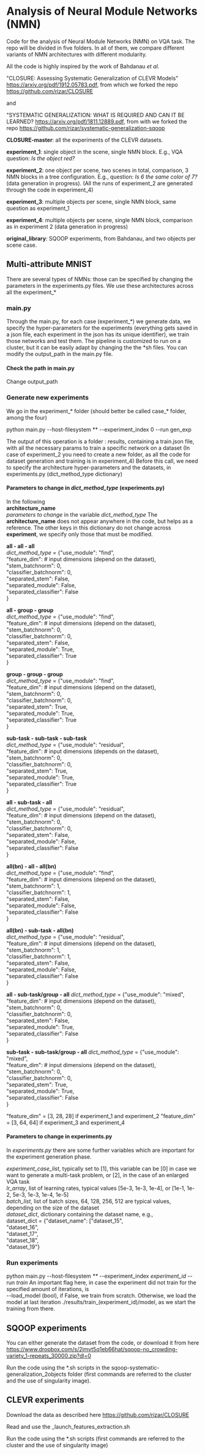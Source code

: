 # Analysis of Neural Module Networks (NMN)
Code for the analysis of Neural Module Networks (NMN) on VQA task. 
The repo will be divided in five folders. 
In all of them, we compare different variants of NMN architectures with different modularity.

All the code is highly inspired by the work of Bahdanau *et al.*

"CLOSURE: Assessing Systematic Generalization of CLEVR Models" https://arxiv.org/pdf/1912.05783.pdf, from which we forked the repo https://github.com/rizar/CLOSURE

and 

"SYSTEMATIC GENERALIZATION: WHAT IS REQUIRED AND CAN IT BE LEARNED? https://arxiv.org/pdf/1811.12889.pdf, from with we forked the repo
https://github.com/rizar/systematic-generalization-sqoop 


**CLOSURE-master**: all the experiments of the CLEVR datasets.

**experiment_1**: single object in the scene, single NMN block. E.g., VQA question: _Is the object red?_  

**experiment_2**: one object per scene, two scenes in total, comparison, 3 NMN blocks in a tree configuration. 
E.g., question: _Is 6 the same color of 7?_ (data generation in progress). (All the runs of experiment_2 are generated through the code in experiment_4)

**experiment_3**: multiple objects per scene, single NMN block, same question as experiment_1  

**experiment_4**: multiple objects per scene, single NMN block,
comparison as in experiment 2 (data generation in progress)

**original_library**: SQOOP experiments, from Bahdanau, and two objects per scene case.
## Multi-attribute MNIST
There are several types of NMNs: those can be specified by changing the parameters in the experiments.py files.
We use these architectures across all the experiment_*

### main.py
Through the main.py, for each case (experiment_*) we generate data, 
we specify the hyper-parameters for the experiments (everything gets saved in a json file, 
each experiment in the json has its unique identifier), 
we train those networks and test them. 
The pipeline is customized to run on a cluster, but it can be easily adapt by changing the 
the *sh files. You can modify the output_path in the main.py file.

#### Check the path in main.py
Change output_path

### Generate new experiments
We go in the experiment_* folder (should better be called case_* folder, among the four) 

python main.py --host-filesystem ** --experiment_index 0 --run gen_exp

The output of this operation is a folder : results, containing a train.json file, with all the necessary params to train a specific network on a dataset
(In case of experiment_2 you need to create a new folder, as all the code for dataset generation and training is in experiment_4)
Before this call, we need to specify the architecture hyper-parameters and the datasets, in experiments.py (dict_method_type dictionary) 

#### Parameters to change in _dict_method_type_ (experiments.py)
In the following   
**architecture_name**  
 _parameters to change_ in the variable _dict_method_type_
The **architecture_name** does not appear anywhere in the code, but helps as a reference.
The other keys in this dictionary do not change across **experiment**, we specify only those that must be modified.

**all - all - all**  
_dict_method_type_ = {"use_module": "find",  
                         "feature_dim": # input dimensions (depend on the dataset),  
                              "stem_batchnorm": 0,  
                              "classifier_batchnorm": 0,  
                              "separated_stem": False,   
                              "separated_module": False,  
                              "separated_classifier": False  
                             }

                             
**all - group - group**  
_dict_method_type_ = {"use_module": "find",  
                                             "feature_dim": # input dimensions (depend on the dataset),  
                                             "stem_batchnorm": 0,  
                                             "classifier_batchnorm": 0,  
                                             "separated_stem": False,  
                                             "separated_module": True,  
                                             "separated_classifier": True  
                                            }  
                                                                         
**group - group - group**  
_dict_method_type_ = {"use_module": "find",  
                                        "feature_dim": # input dimensions (depend on the dataset),  
                                        "stem_batchnorm": 0,  
                                        "classifier_batchnorm": 0,   
                                        "separated_stem": True,  
                                        "separated_module": True,  
                                        "separated_classifier": True  
                                        }  

**sub-task - sub-task - sub-task**   
_dict_method_type_ = {"use_module": "residual",  
"feature_dim": # input dimensions (depends on the dataset),    
"stem_batchnorm": 0,  
"classifier_batchnorm": 0,  
"separated_stem": True,  
"separated_module": True,  
"separated_classifier": True  
}

**all - sub-task - all**   
_dict_method_type_ = {"use_module": "residual",  
                                  "feature_dim": # input dimensions (depend on the dataset),  
                                  "stem_batchnorm": 0,  
                                  "classifier_batchnorm": 0,  
                                  "separated_stem": False,  
                                  "separated_module": False,  
                                  "separated_classifier": False  
                                 }  

**all(bn) - all - all(bn)**  
_dict_method_type_ = {"use_module": "find",  
"feature_dim": # input dimensions (depend on the dataset),  
"stem_batchnorm": 1,  
"classifier_batchnorm": 1,  
"separated_stem": False,   
"separated_module": False,  
"separated_classifier": False  
}

**all(bn) - sub-task - all(bn)**   
_dict_method_type_ = {"use_module": "residual",  
"feature_dim": # input dimensions (depend on the dataset),  
"stem_batchnorm": 1,  
"classifier_batchnorm": 1,  
"separated_stem": False,  
"separated_module": False,  
"separated_classifier": False  
}

**all - sub-task/group - all**
_dict_method_type_ = {"use_module": "mixed",  
"feature_dim": # input dimensions (depend on the dataset),  
"stem_batchnorm": 0,  
"classifier_batchnorm": 0,  
"separated_stem": False,  
"separated_module": True,  
"separated_classifier": False  
}

**sub-task - sub-task/group - all**
_dict_method_type_ = {"use_module": "mixed",  
"feature_dim": # input dimensions (depend on the dataset),  
"stem_batchnorm": 0,  
"classifier_batchnorm": 0,  
"separated_stem": True,  
"separated_module": True,  
"separated_classifier": False  
}

"feature_dim" = [3, 28, 28] if experiment_1 and experiment_2 
"feature_dim" = [3, 64, 64] if experiment_3 and experiment_4

#### Parameters to change in experiments.py
In _experiments.py_ there are some further variables which are important for the experiment generation phase.  

_experiment_case_list_, typically set to [1], this variable can be [0] in case we want to generate a multi-task problem, or [2], in the case of an enlarged VQA task    
_lr_array_, list of learning rates, typical values [5e-3, 1e-3, 1e-4], or [1e-1, 1e-2, 5e-3, 1e-3, 1e-4, 1e-5]    
_batch_list_, list of batch sizes, 64, 128, 256, 512 are typical values, depending on the size of the dataset    
_dataset_dict_, dictionary containing the dataset name, e.g.,   
dataset_dict = {"dataset_name": ["dataset_15",  
                                 "dataset_16",  
                                 "dataset_17",  
                                 "dataset_18",  
                                 "dataset_19"}  
       
### Run experiments 
python main.py --host-filesystem _**_ --experiment_index _experiment_id_ --run _train_ 
An important flag here, in case the experiment did not train for the specified amount of iterations, is    
--load_model (bool), if False, we train from scratch. Otherwise, we load the model at last iteration ./results/train_(experiment_id)/model, as we start the training from there.


## SQOOP experiments
You can either generate the dataset from the code, or download it from here https://www.dropbox.com/s/2jmvt5q1eb66hat/sqoop-no_crowding-variety_1-repeats_30000.zip?dl=0

Run the code using the *.sh scripts in the sqoop-systematic-generalization_2objects folder (first commands are referred to the cluster and the use of singularity image).

## CLEVR experiments
Download the data as described here https://github.com/rizar/CLOSURE

Read and use the _launch_features_extraction.sh

Run the code using the *.sh scripts (first commands are referred to the cluster and the use of singularity image)




